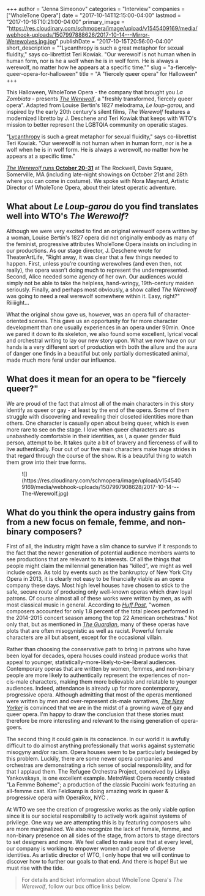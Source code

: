 +++
author = "Jenna Simeonov"
categories = "Interview"
companies = ["WholeTone Opera"]
date = "2017-10-14T12:15:00-04:00"
lastmod = "2017-10-16T10:21:00-04:00"
primary_image = "https://res.cloudinary.com/schmopera/image/upload/v1545409169/media/webhook-uploads/1507997888626/2017-10-14---Mirror-Werewolves.jpg.jpg"
publishDate = "2017-10-15T20:56:00-04:00"
short_description = "&quot;Lycanthropy is such a great metaphor for sexual fluidity,&quot; says co-librettist Teri Kowiak. &quot;Our werewolf is not human when in human form, nor is he a wolf when he is in wolf form. He is always a werewolf, no matter how he appears at a specific time.&quot;"
slug = "a-fiercely-queer-opera-for-halloween"
title = "A &quot;fiercely queer opera&quot; for Halloween"
+++

This Halloween, WholeTone Opera - the company that brought you *La Zombiata* - presents [*The Werewolf*](https://www.eventbrite.com/e/wholetone-opera-the-rockwell-present-the-werewolf-tickets-36843876025), a "freshly transformed, fiercely queer opera". Adapted from Louise Bertin's 1827 melodrama, *Le loup-garou*, and inspired by the early 20th century's silent films, *The Werewolf* features a modernized libretto by J. Deschene and Teri Kowiak that keeps with WTO's mission to better represent the LGBTQIA community on operatic stages.

"[Lycanthropy](https://en.wikipedia.org/wiki/Clinical_lycanthropy) is such a great metaphor for sexual fluidity," says co-librettist Teri Kowiak. "Our werewolf is not human when in human form, nor is he a wolf when he is in wolf form. He is always a werewolf, no matter how he appears at a specific time."

[*The Werewolf* runs **October 20-31**](https://www.eventbrite.com/e/wholetone-opera-the-rockwell-present-the-werewolf-tickets-36843876025) at The Rockwell, Davis Square, Somerville, MA (including late-night showings on October 21st and 28th where you can come in costume). We spoke with Nora Maynard, Artistic Director of WholeTone Opera, about their latest operatic adventure.

## What about *Le Loup-garou* do you find translates well into WTO's *The Werewolf*?

Although we were very excited to find an original werewolf opera written by a woman, Louise Bertin's 1827 opera did not originally embody as many of the feminist, progressive attributes WholeTone Opera insists on including in our productions. As our stage director, J. Deschene wrote for TheaterArtLife, "Right away, it was clear that a few things needed to happen.  First, unless you’re counting werewolves (and even then, not really), the opera wasn’t doing much to represent the underrepresented.  Second, Alice needed some agency of her own.  Our audiences would simply not be able to take the helpless, hand-wringy, 19th-century maiden seriously.  Finally, and perhaps most obviously, a show called *The Werewolf* was going to need a real werewolf somewhere within it.  Easy, right?" Riiiiight...

 What the original show gave us, however, was an opera full of character-oriented scenes. This gave us an opportunity for far more character development than one usually experiences in an opera under 90min. Once we pared it down to its skeleton, we also found some excellent, lyrical vocal and orchestral writing to lay our new story upon. What we now have on our hands is a very different sort of production with both the allure and the aura of danger one finds in a beautiful but only partially domesticated animal, made much more feral under our influence.

## What does it mean for an opera to be "fiercely queer?"

We are proud of the fact that almost all of the main characters in this story identify as queer or gay - at least by the end of the opera. Some of them struggle with discovering and revealing their closeted identities more than others. One character is casually open about being queer, which is even more rare to see on the stage. I love when queer characters are as unabashedly comfortable in their identities, as I, a queer gender fluid person, attempt to be. It takes quite a bit of bravery and fierceness of will to live authentically. Four out of our five main characters make huge strides in that regard through the course of the show. It is a beautiful thing to watch them grow into their true forms.

<figure data-type="image">
![](https://res.cloudinary.com/schmopera/image/upload/v1545409169/media/webhook-uploads/1507997908628/2017-10-14---The-Werewolf.jpg)
</figure>

## What do you think the opera industry gains from from a new focus on female, femme, and non-binary composers?

First of all, the industry might have a slim chance to survive if it responds to the fact that the newer generation of potential audience members wants to see productions that are relevant to its interests. Of all the things that people might claim the millennial generation has "killed", we might as well include opera. As told by events such as the bankruptcy of New York City Opera in 2013, it is clearly not easy to be financially viable as an opera company these days. Most high level houses have chosen to stick to the safe, secure route of producing only well-known operas which draw loyal patrons. Of course almost all of these works were written by men, as with most classical music in general. According to [*Huff Post*](https://www.huffingtonpost.com/lydia-kontos/women-in-the-arts-its-tim_b_14522038.html), "women composers accounted for only 1.8 percent of the total pieces performed in the 2014-2015 concert season among the top 22 American orchestras." Not only that, but as mentioned in [*The Guardian*](https://www.theguardian.com/music/2017/sep/14/opera-needs-to-tackle-its-biases-the-future-of-the-industry-depends-on-it?CMP=share_btn_fb), many of these operas have plots that are often misogynistic as well as racist. Powerful female characters are all but absent, except for the occasional villain.  

Rather than choosing the conservative path to bring in patrons who have been loyal for decades, opera houses could instead produce works that appeal to younger, statistically-more-likely-to-be-liberal audiences. Contemporary operas that are written by women, femmes, and non-binary people are more likely to authentically represent the experiences of non-cis-male characters, making them more believable and relatable to younger audiences. Indeed, attendance is already up for more contemporary, progressive opera. Although admitting that most of the operas mentioned were written by men and over-represent cis-male narratives, [*The New Yorker*](https://www.newyorker.com/culture/cultural-comment/the-decline-of-opera-queens-and-the-rise-of-gay-opera) is convinced that we are in the midst of a growing wave of gay and queer opera. I'm happy to draw the conclusion that these stories must therefore be more interesting and relevant to the rising generation of opera-goers. 

The second thing it could gain is its conscience. In our world it is awfully difficult to do almost anything professionally that works against systematic misogyny and/or racism. Opera houses seem to be particularly besieged by this problem. Luckily, there are some newer opera companies and orchestras are demonstrating a rich sense of social responsibility, and for that I applaud them. The Refugee Orchestra Project, conceived by Lidiya Yankovskaya, is one excellent example. MetroWest Opera recently created "La Femme Boheme"; a production of the classic Puccini work featuring an all-femme cast. Kim Feldkamp is doing amazing work in queer & progressive opera with OperaRox, NYC .

At WTO we see the creation of progressive works as the only viable option since it is our societal responsibility to actively work against systems of privilege. One way we are attempting this is by featuring composers who are more marginalized. We also recognize the lack of female, femme, and non-binary presence on all sides of the stage, from actors to stage directors to set designers and more. We feel called to make sure that at every level, our company is working to empower women and people of diverse identities. As artistic director of WTO, I only hope that we will continue to discover how to further our goals to that end. And there is hope! But we must rise with the tide.

>For details and ticket information about WholeTone Opera's *The Werewolf*, follow our box office links below.
